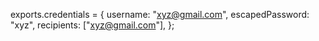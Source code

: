 exports.credentials = {
username: "xyz@gmail.com",
escapedPassword: "xyz",
recipients: ["xyz@gmail.com"],
};
